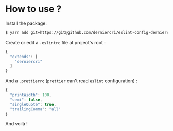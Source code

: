 # How to use ?

Install the package:

```bash
$ yarn add git+https://git@github.com/derniercri/eslint-config-derniercri.git
```

Create or edit a `.eslintrc` file at project's root :

```js
{
  "extends": [
    "derniercri"
  ]
}
```

And a `.prettierrc` (`prettier` can't read `eslint` configuration) :

```js
{
  "printWidth": 100,
  "semi": false,
  "singleQuote": true,
  "trailingComma": "all"
}
```

And voilà !


